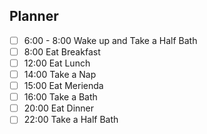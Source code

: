## Planner 
- [ ] 6:00 - 8:00  Wake up and Take a Half Bath
- [ ] 8:00 Eat Breakfast
- [ ] 12:00 Eat Lunch
- [ ] 14:00 Take a Nap
- [ ] 15:00  Eat Merienda
- [ ] 16:00 Take a Bath 
- [ ] 20:00 Eat Dinner
- [ ] 22:00 Take a Half Bath